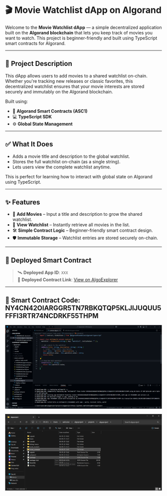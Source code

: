 # 🎬 Movie Watchlist dApp on Algorand

Welcome to the **Movie Watchlist dApp** — a simple decentralized application built on the **Algorand blockchain** that lets you keep track of movies you want to watch. This project is beginner-friendly and built using TypeScript smart contracts for Algorand.

---

## 📖 Project Description

This dApp allows users to add movies to a shared watchlist on-chain. Whether you're tracking new releases or classic favorites, this decentralized watchlist ensures that your movie interests are stored securely and immutably on the Algorand blockchain.

Built using:

- 🧠 **Algorand Smart Contracts (ASC1)**
- 💻 **TypeScript SDK**
- ⚙️ **Global State Management**

---

## ✅ What It Does

- Adds a movie title and description to the global watchlist.
- Stores the full watchlist on-chain (as a single string).
- Lets users view the complete watchlist anytime.

This is perfect for learning how to interact with global state on Algorand using TypeScript.

---

## ✨ Features

- 📌 **Add Movies** – Input a title and description to grow the shared watchlist.
- 📃 **View Watchlist** – Instantly retrieve all movies in the list.
- 🛠️ **Simple Contract Logic** – Beginner-friendly smart contract design.
- 🛡️ **Immutable Storage** – Watchlist entries are stored securely on-chain.

---

## 🔗 Deployed Smart Contract

> 🛰️ **Deployed App ID**: `XXX`  
> 🔗 **Deployed Contract Link**: [View on AlgoExplorer](https://testnet.algoexplorer.io/application/XXX)

---

## 🧠 Smart Contract Code: NY4CN42OIARGGR5TN7RBKQTQP5KLJIJUQUU5FFFI3RTR74NCDRKF55THPM

![](pic1.png)

![](pic2.png)
